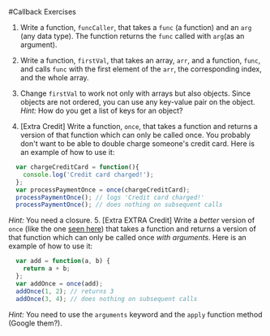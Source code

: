 #Callback Exercises

1. Write a function, `funcCaller`, that takes a `func` (a function) and an `arg` (any data type). The function returns the `func` called with `arg`(as an argument).

2. Write a function, `firstVal`, that takes an array, `arr`, and a function, `func`, and calls `func` with the first element of the `arr`, the corresponding index, and the whole array.

3. Change `firstVal` to work not only with arrays but also objects. Since objects are not ordered, you can use any key-value pair on the object. *Hint:* How do you get a list of keys for an object?

4. [Extra Credit] Write a function, `once`, that takes a function and returns a version of that function which can only be called once.
  You probably don't want to be able to double charge someone's credit card. Here is an example of how to use it:
  ```javascript
    var chargeCreditCard = function(){
      console.log('Credit card charged!');
    };
    var processPaymentOnce = once(chargeCreditCard);
    processPaymentOnce(); // logs 'Credit card charged!'
    processPaymentOnce(); // does nothing on subsequent calls
  ```
  *Hint:* You need a closure.
5. [Extra EXTRA Credit] Write a *better* version of `once` (like the one [seen here](http://underscorejs.org/#once)) that takes a function and returns a version of that function which can only be called once *with arguments*. Here is an example of how to use it:

  ```javascript
    var add = function(a, b) {
      return a + b;
    };
    var addOnce = once(add);
    addOnce(1, 2); // returns 3
    addOnce(3, 4); // does nothing on subsequent calls
  ```
*Hint:* You need to use the `arguments` keyword and the `apply` function method (Google them?).

